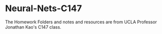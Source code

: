 # Neural-Nets-C147
The Homework Folders and notes and resources are from UCLA Professor Jonathan Kao's C147 class.